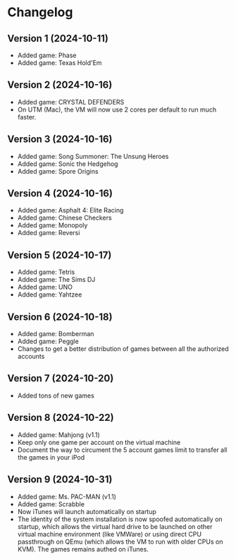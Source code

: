 # Changelog
## Version 1 (2024-10-11)
- Added game: Phase
- Added game: Texas Hold'Em

## Version 2 (2024-10-16)
- Added game: CRYSTAL DEFENDERS
- On UTM (Mac), the VM will now use 2 cores per default to run much faster.

## Version 3 (2024-10-16)
- Added game: Song Summoner: The Unsung Heroes
- Added game: Sonic the Hedgehog
- Added game: Spore Origins

## Version 4 (2024-10-16)
- Added game: Asphalt 4: Elite Racing
- Added game: Chinese Checkers
- Added game: Monopoly
- Added game: Reversi

## Version 5 (2024-10-17)
- Added game: Tetris
- Added game: The Sims DJ
- Added game: UNO
- Added game: Yahtzee

## Version 6 (2024-10-18)
- Added game: Bomberman
- Added game: Peggle
- Changes to get a better distribution of games between all the authorized accounts

## Version 7 (2024-10-20)
- Added tons of new games

## Version 8 (2024-10-22)
- Added game: Mahjong (v1.1)
- Keep only one game per account on the virtual machine
- Document the way to circument the 5 account games limit to transfer all the games in your iPod

## Version 9 (2024-10-31)
- Added game: Ms. PAC-MAN (v1.1)
- Added game: Scrabble
- Now iTunes will launch automatically on startup
- The identity of the system installation is now spoofed automatically on startup, which allows the virtual hard drive to be launched on other virtual machine environment (like VMWare) or using direct CPU passthrough on QEmu (which allows the VM to run with older CPUs on KVM). The games remains authed on iTunes.